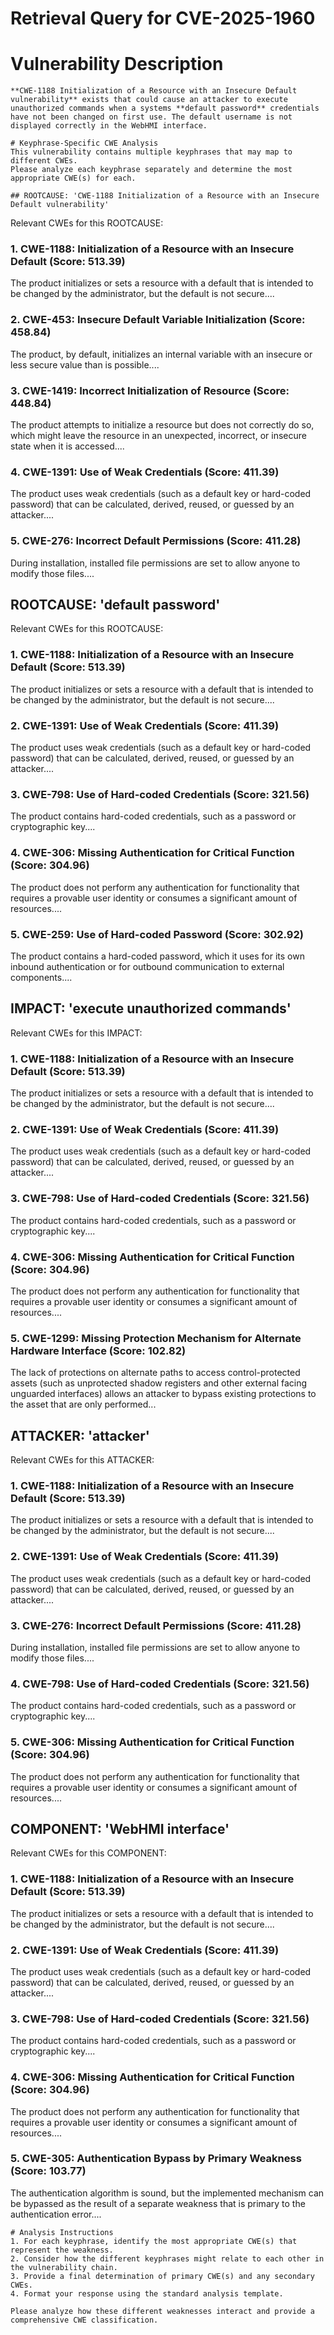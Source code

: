 # Retrieval Query for CVE-2025-1960

# Vulnerability Description

    **CWE-1188 Initialization of a Resource with an Insecure Default vulnerability** exists that could cause an attacker to execute unauthorized commands when a systems **default password** credentials have not been changed on first use. The default username is not displayed correctly in the WebHMI interface.

    # Keyphrase-Specific CWE Analysis
    This vulnerability contains multiple keyphrases that may map to different CWEs. 
    Please analyze each keyphrase separately and determine the most appropriate CWE(s) for each.

    ## ROOTCAUSE: 'CWE-1188 Initialization of a Resource with an Insecure Default vulnerability'

Relevant CWEs for this ROOTCAUSE:

### 1. CWE-1188: Initialization of a Resource with an Insecure Default (Score: 513.39)

The product initializes or sets a resource with a default that is intended to be changed by the administrator, but the default is not secure....

### 2. CWE-453: Insecure Default Variable Initialization (Score: 458.84)

The product, by default, initializes an internal variable with an insecure or less secure value than is possible....

### 3. CWE-1419: Incorrect Initialization of Resource (Score: 448.84)

The product attempts to initialize a resource but does not correctly do so, which might leave the resource in an unexpected, incorrect, or insecure state when it is accessed....

### 4. CWE-1391: Use of Weak Credentials (Score: 411.39)

The product uses weak credentials (such as a default key or hard-coded password) that can be calculated, derived, reused, or guessed by an attacker....

### 5. CWE-276: Incorrect Default Permissions (Score: 411.28)

During installation, installed file permissions are set to allow anyone to modify those files....

## ROOTCAUSE: 'default password'

Relevant CWEs for this ROOTCAUSE:

### 1. CWE-1188: Initialization of a Resource with an Insecure Default (Score: 513.39)

The product initializes or sets a resource with a default that is intended to be changed by the administrator, but the default is not secure....

### 2. CWE-1391: Use of Weak Credentials (Score: 411.39)

The product uses weak credentials (such as a default key or hard-coded password) that can be calculated, derived, reused, or guessed by an attacker....

### 3. CWE-798: Use of Hard-coded Credentials (Score: 321.56)

The product contains hard-coded credentials, such as a password or cryptographic key....

### 4. CWE-306: Missing Authentication for Critical Function (Score: 304.96)

The product does not perform any authentication for functionality that requires a provable user identity or consumes a significant amount of resources....

### 5. CWE-259: Use of Hard-coded Password (Score: 302.92)

The product contains a hard-coded password, which it uses for its own inbound authentication or for outbound communication to external components....

## IMPACT: 'execute unauthorized commands'

Relevant CWEs for this IMPACT:

### 1. CWE-1188: Initialization of a Resource with an Insecure Default (Score: 513.39)

The product initializes or sets a resource with a default that is intended to be changed by the administrator, but the default is not secure....

### 2. CWE-1391: Use of Weak Credentials (Score: 411.39)

The product uses weak credentials (such as a default key or hard-coded password) that can be calculated, derived, reused, or guessed by an attacker....

### 3. CWE-798: Use of Hard-coded Credentials (Score: 321.56)

The product contains hard-coded credentials, such as a password or cryptographic key....

### 4. CWE-306: Missing Authentication for Critical Function (Score: 304.96)

The product does not perform any authentication for functionality that requires a provable user identity or consumes a significant amount of resources....

### 5. CWE-1299: Missing Protection Mechanism for Alternate Hardware Interface (Score: 102.82)

The lack of protections on alternate paths to access
                control-protected assets (such as unprotected shadow registers
                and other external facing unguarded interfaces) allows an
                attacker to bypass existing protections to the asset that are
		only performed...

## ATTACKER: 'attacker'

Relevant CWEs for this ATTACKER:

### 1. CWE-1188: Initialization of a Resource with an Insecure Default (Score: 513.39)

The product initializes or sets a resource with a default that is intended to be changed by the administrator, but the default is not secure....

### 2. CWE-1391: Use of Weak Credentials (Score: 411.39)

The product uses weak credentials (such as a default key or hard-coded password) that can be calculated, derived, reused, or guessed by an attacker....

### 3. CWE-276: Incorrect Default Permissions (Score: 411.28)

During installation, installed file permissions are set to allow anyone to modify those files....

### 4. CWE-798: Use of Hard-coded Credentials (Score: 321.56)

The product contains hard-coded credentials, such as a password or cryptographic key....

### 5. CWE-306: Missing Authentication for Critical Function (Score: 304.96)

The product does not perform any authentication for functionality that requires a provable user identity or consumes a significant amount of resources....

## COMPONENT: 'WebHMI interface'

Relevant CWEs for this COMPONENT:

### 1. CWE-1188: Initialization of a Resource with an Insecure Default (Score: 513.39)

The product initializes or sets a resource with a default that is intended to be changed by the administrator, but the default is not secure....

### 2. CWE-1391: Use of Weak Credentials (Score: 411.39)

The product uses weak credentials (such as a default key or hard-coded password) that can be calculated, derived, reused, or guessed by an attacker....

### 3. CWE-798: Use of Hard-coded Credentials (Score: 321.56)

The product contains hard-coded credentials, such as a password or cryptographic key....

### 4. CWE-306: Missing Authentication for Critical Function (Score: 304.96)

The product does not perform any authentication for functionality that requires a provable user identity or consumes a significant amount of resources....

### 5. CWE-305: Authentication Bypass by Primary Weakness (Score: 103.77)

The authentication algorithm is sound, but the implemented mechanism can be bypassed as the result of a separate weakness that is primary to the authentication error....


    # Analysis Instructions
    1. For each keyphrase, identify the most appropriate CWE(s) that represent the weakness.
    2. Consider how the different keyphrases might relate to each other in the vulnerability chain.
    3. Provide a final determination of primary CWE(s) and any secondary CWEs.
    4. Format your response using the standard analysis template.

    Please analyze how these different weaknesses interact and provide a comprehensive CWE classification.
    